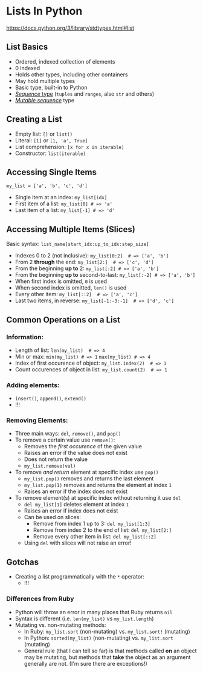 # Lists In Python

https://docs.python.org/3/library/stdtypes.html#list

## List Basics

* Ordered, indexed collection of elements
* 0 indexed
* Holds other types, including other containers
* May hold multiple types
* Basic type, built-in to Python
* [*Sequence* type](https://docs.python.org/3/library/stdtypes.html#list) (`tuples` and `ranges`, also `str` and others)
* [*Mutable sequence*](https://docs.python.org/3/library/stdtypes.html#mutable-sequence-types) type

## Creating a List

* Empty list: `[]` or `list()`
* Literal: `[1]` or `[1, 'a', True]`
* List comprehension: `[x for x in iterable]`
* Constructor: `list(iterable)`

## Accessing Single Items

`my_list = ['a', 'b', 'c', 'd']`

* Single item at an index: `my_list[idx]`
* First item of a list: `my_list[0] # => 'a'`
* Last item of a list: `my_list[-1] # => 'd'`

## Accessing Multiple Items (Slices)

Basic syntax: `list_name[start_idx:up_to_idx:step_size]`

* Indexes 0 to 2 (not inclusive): `my_list[0:2]  # => ['a', 'b']`
* From 2 **through** the end: `my_list[2:]  # => ['c', 'd']`
* From the beginning **up to** 2: `my_list[:2] # => ['a', 'b']`
* From the beginning **up to** second-to-last: `my_list[:-2] # => ['a', 'b']`
* When first index is omitted, `0` is used
* When second index is omitted, `len()` is used
* Every other item: `my_list[::2]  # => ['a', 'c']`
* Last two items, in reverse: `my_list[-1:-3:-1]  # => ['d', 'c']`

## Common Operations on a List

### Information:

* Length of list: `len(my_list)  # => 4`
* Min or max: `min(my_list) # => 1` `max(my_list) # => 4`
* Index of first occurence of object: `my_list.index(2)  # => 1`
* Count occurences of object in list: `my_list.count(2)  # => 1`

### Adding elements:

* `insert()`, `append()`, `extend()`
* !!!


### Removing Elements:

* Three main ways: `del`, `remove()`, and `pop()`
* To remove a certain value use `remove()`:
    - Removes the *first occurence* of the given value
    - Raises an error if the value does not exist
    - Does not return the value
    - `my_list.remove(val)`
* To remove *and return* element at specific index use `pop()`
    - `my_list.pop()` removes and returns the last element
    - `my_list.pop(1)` removes and returns the element at index `1`
    - Raises an error if the index does not exist
* To remove element(s) at specific index without returning it use `del`
    - `del my_list[1]` deletes element at index `1`
    - Raises an error if index does not exist
    - Can be used on slices:
        * Remove from index 1 up to 3: `del my_list[1:3]`
        * Remove from index 2 to the end of list: `del my_list[2:]`
        * Remove every other item in list: `del my_list[::2]`
    - Using `del` with slices will not raise an error!

## Gotchas

* Creating a list programmatically with the `*` operator:
    - !!!

### Differences from Ruby

* Python will throw an error in many places that Ruby returns `nil`
* Syntax is different (i.e. `len(my_list)` vs `my_list.length`)
* Mutating vs. non-mutating methods:
    - In Ruby: `my_list.sort` (non-mutating) vs. `my_list.sort!` (mutating)
    - In Python: `sorted(my_list)` (non-mutating) vs. `my_list.sort` (mutating)
    - General rule (that I can tell so far) is that methods called **on** an
        object may be mutating, but methods that **take** the object as an
        argument generally are not. (I'm sure there are exceptions!)

